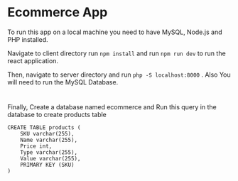# Ecommerce App

To run this app on a local machine you need to have MySQL, Node.js and PHP installed.

Navigate to client directory run `npm install` and run `npm run dev` to run the react application.

Then, navigate to server directory and run `php -S localhost:8000` .
Also You will need to run the MySQL Database.

#

Finally, Create a database named ecommerce and Run this query in the database to create products table

```
CREATE TABLE products (
    SKU varchar(255),
    Name varchar(255),
    Price int,
    Type varchar(255),
    Value varchar(255),
    PRIMARY KEY (SKU)
)
```
